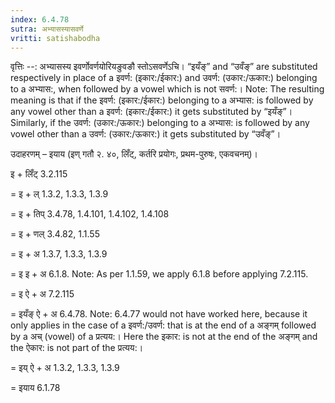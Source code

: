 ```yaml
---
index: 6.4.78
sutra: अभ्यासस्यासवर्णे
vritti: satishabodha
---
```



वृत्तिः --: अभ्यासस्य इवर्णोवर्णयोरियङुवङौ स्तोऽसवर्णेऽचि। “इयँङ्” and “उवँङ्” are substituted respectively in place of a इवर्ण: (इकार:/ईकार:) and उवर्ण: (उकार:/ऊकार:) belonging to a अभ्यास:, when followed by a vowel which is not सवर्ण:। 
Note: The resulting meaning is that if the इवर्ण: (इकार:/ईकार:) belonging to a अभ्यास: is followed by any vowel other than a इवर्ण: (इकार:/ईकार:) it gets substituted by “इयँङ्”। Similarly, if the उवर्ण: (उकार:/ऊकार:) belonging to a अभ्यास: is followed by any vowel other than a उवर्ण: (उकार:/ऊकार:) it gets substituted by “उवँङ्”।
 


उदाहरणम् – इयाय (इण् गतौ २. ४०, लिँट्, कर्तरि प्रयोगः, प्रथम-पुरुषः, एकवचनम्)।


इ + लिँट् 3.2.115


= इ + ल् 1.3.2, 1.3.3, 1.3.9


= इ + तिप् 3.4.78, 1.4.101, 1.4.102, 1.4.108


= इ + णल् 3.4.82, 1.1.55


= इ + अ 1.3.7, 1.3.3, 1.3.9


= इ इ + अ 6.1.8. Note: As per 1.1.59, we apply 6.1.8 before applying 7.2.115.


= इ ऐ + अ 7.2.115


= इयँङ् ऐ + अ 6.4.78. Note: 6.4.77 would not have worked here, because it only applies in the case of a इवर्ण:/उवर्ण: that is at the end of a अङ्गम् followed by a अच् (vowel) of a प्रत्यय:।  Here the इकार: is not at the end of the अङ्गम् and the ऐकार: is not part of the प्रत्यय:।


= इय् ऐ + अ 1.3.2, 1.3.3, 1.3.9


= इयाय 6.1.78

